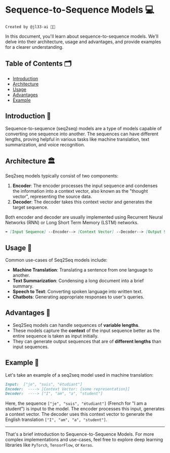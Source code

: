 # Sequence-to-Sequence Models 💻

`Created by @jl33-ai 👦🏻`

In this document, you'll learn about sequence-to-sequence models. We'll delve into their architecture, usage and advantages, and provide examples for a clearer understanding.

## Table of Contents 🗂
- [Introduction](#introduction)
- [Architecture](#architecture)
- [Usage](#usage)
- [Advantages](#advantages)
- [Example](#example)


## Introduction 🚀
Sequence-to-sequence (seq2seq) models are a type of models capable of converting one sequence into another. The sequences can have different lengths, proving helpful in various tasks like machine translation, text summarization, and voice recognition.

## Architecture 🏛
Seq2seq models typically consist of two components:
1. **Encoder**: The encoder processes the input sequence and condenses the information into a context vector, also known as the "thought vector", representing the source data.
2. **Decoder**: The decoder takes this context vector and generates the target sequence.

Both encoder and decoder are usually implemented using Recurrent Neural Networks (RNN) or Long Short Term Memory (LSTM) networks.

```markdown
➡️ [Input Sequence] --Encoder--> [Context Vector] --Decoder--> [Output Sequence]
```

## Usage 💼
Common use-cases of Seq2Seq models include:
- **Machine Translation**: Translating a sentence from one language to another.
- **Text Summarization**: Condensing a long document into a brief summary.
- **Speech to Text**: Converting spoken language into written text.
- **Chatbots**: Generating appropriate responses to user's queries.

## Advantages 🌟
- Seq2Seq models can handle sequences of **variable lengths**.
- These models capture the **context** of the input sequence better as the entire sequence is taken as input initially.
- They can generate output sequences that are of **different lengths** than input sequences.

## Example 📝

Let's take an example of a seq2seq model used in machine translation:

```markdown
Input:  ["je", "suis", "étudiant"]
Encoder:  ----> [Context Vector: {some representation}]
Decoder:  ----> ["I", "am", "a", "student"]
```

Here, the sequence `["je", "suis", "étudiant"]` (French for "I am a student") is input to the model. The encoder processes this input, generates a context vector. The decoder uses this context vector to generate the English translation `["I", "am", "a", "student"]`.

---
That's a brief introduction to Sequence-to-Sequence Models. For more complex implementations and use-cases, feel free to explore deep learning libraries like `PyTorch`, `TensorFlow`, or `Keras`.